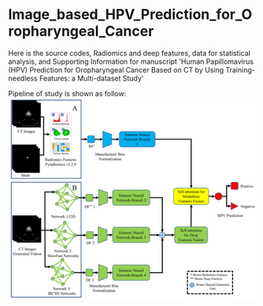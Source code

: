 # Image_based_HPV_Prediction_for_Oropharyngeal_Cancer

Here is the source codes, Radiomics and deep features, data for statistical analysis, and Supporting Information for manuscript 'Human Papillomavirus (HPV) Prediction for Oropharyngeal Cancer Based on CT by Using Training-needless Features: a Multi-dataset Study'  

Pipeline of study is shown as follow:
![image](https://github.com/FORRESTHUACHEN/Image_based_HPV_Prediction_for_Oropharyngeal_Cancer/blob/main/Figures/Figure2.tif)

